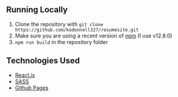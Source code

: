 ## Running Locally
1. Clone the repository with `git clone https://github.com/kodonnell327/resumesite.git`
2. Make sure you are using a recent version of [npm](https://www.npmjs.com/) (I use v12.8.0)
3. `npm run build` in the repository folder

## Technologies Used
* [React.js](https://reactjs.org/)
* [SASS](https://sass-lang.com/)
* [Github Pages](https://pages.github.com/)
